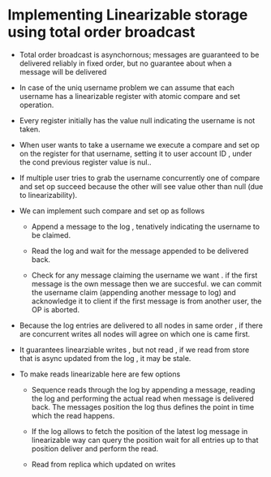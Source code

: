 # Implementing Linearizable storage using total order broadcast

- Total order broadcast is asynchornous; messages are guaranteed to be delivered reliably in fixed order, but no guarantee about when a message will be delivered

- In case of the uniq username problem we can assume that each username has a linearizable register with atomic compare and set operation.

- Every register initially has the value null indicating the username is not taken. 

- When user wants to take a username we execute a compare and set op on the register for that username, setting it to user account ID , under the cond previous register value is nul..

- If multiple user tries to grab the username concurrently one of compare and set op succeed because the other will see value other than null (due to linearizability).

- We can implement such compare and set op as follows
    - Append a message to the log , tenatively indicating the username to be claimed.

    - Read the log and wait for the message appended to be delivered back.

    - Check for any message claiming the username we want . if the first message is the own message then we are succesful. we can commit the username claim (appending another message to log) and acknowledge it to client if the first message is from another user, the OP is aborted.

- Because the log entries are delivered to all nodes in same order , if there are concurrent writes all nodes will agree on which one is came first. 

- It guarantees linearziable writes , but not read , if we read from store that is async updated from the log , it may be stale.

- To make reads linearizable here are few options
    - Sequence reads through the log by appending a message, reading the log 
    and performing the actual read when message is delivered back. The messages position the log thus defines the point in time which the read happens.

    - If the log allows to fetch the position of the latest log message in linearizable way can query the position wait for all entries up to that position deliver and perform the read.

    - Read from replica which updated on writes 

